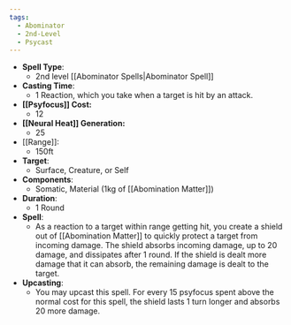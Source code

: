 ```yaml
---
tags:
  - Abominator
  - 2nd-Level
  - Psycast
---
```

- **Spell Type**:
	- 2nd level [[Abominator Spells|Abominator Spell]]
- **Casting Time**:
	- 1 Reaction, which you take when a target is hit by an attack.
- **[[Psyfocus]] Cost:**
	- 12
- **[[Neural Heat]] Generation:**
	- 25
- [[Range]]:
	- 150ft
- **Target**:
	- Surface, Creature, or Self
- **Components**:
	- Somatic, Material (1kg of [[Abomination Matter]])
- **Duration**:
	- 1 Round
- **Spell**:
	- As a reaction to a target within range getting hit, you create a shield out of [[Abomination Matter]] to quickly protect a target from incoming damage. The shield absorbs incoming damage, up to 20 damage, and dissipates after 1 round. If the shield is dealt more damage that it can absorb, the remaining damage is dealt to the target.
- **Upcasting**:
	- You may upcast this spell. For every 15 psyfocus spent above the normal cost for this spell, the shield lasts 1 turn longer and absorbs 20 more damage.
